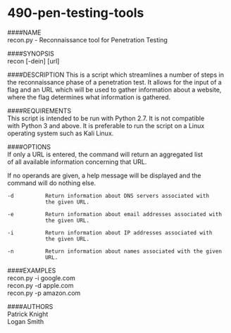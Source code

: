 # 490-pen-testing-tools

####NAME  
recon.py - Reconnaissance tool for Penetration Testing  
  
####SYNOPSIS  
recon [-dein] [url]  
  
####DESCRIPTION
This is a script which streamlines a number of steps in
the reconnaissance phase of a penetration test. It allows
for the input of a flag and an URL which will be used to
gather information about a website, where the flag determines
what information is gathered.
  
####REQUIREMENTS  
This script is intended to be run with Python 2.7. It is not compatible  
with Python 3 and above. It is preferable to run the script on a Linux
operating system such as Kali Linux.   
  
####OPTIONS  
If only a URL is entered, the command will return an aggregated list  
of all available information concerning that URL.  

If no operands are given, a help message will be displayed and the  
command will do nothing else.  

    -d          Return information about DNS servers associated with
                the given URL.

    -e          Return information about email addresses associated with
                the given URL.

    -i          Return information about IP addresses associated with
                the given URL.

    -n          Return information about names associated with the given
                URL.
    
####EXAMPLES  
recon.py -i google.com  
recon.py -d apple.com  
recon.py -p amazon.com  
  
####AUTHORS  
Patrick Knight  
Logan Smith  

